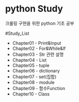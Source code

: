 # python Study

크롤링 구현을 위한 python 기초 공부

#Study_List

- Chapter01 - Print&Input
- Chapter02 - For&While&If
- Chapter03 - Str 관련 설명
- Chapter04 - List
- Chapter05 - tuple
- Chapter06 - dictionary
- Chapter07 - set(집합)
- Chapter08 - module
- Chapter09 - 함수Function
- Chapter10 - Class
